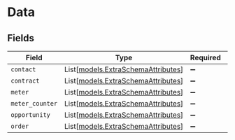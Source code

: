 # Data


## Fields

| Field                                                                    | Type                                                                     | Required                                                                 | Description                                                              |
| ------------------------------------------------------------------------ | ------------------------------------------------------------------------ | ------------------------------------------------------------------------ | ------------------------------------------------------------------------ |
| `contact`                                                                | List[[models.ExtraSchemaAttributes](../models/extraschemaattributes.md)] | :heavy_minus_sign:                                                       | N/A                                                                      |
| `contract`                                                               | List[[models.ExtraSchemaAttributes](../models/extraschemaattributes.md)] | :heavy_minus_sign:                                                       | N/A                                                                      |
| `meter`                                                                  | List[[models.ExtraSchemaAttributes](../models/extraschemaattributes.md)] | :heavy_minus_sign:                                                       | N/A                                                                      |
| `meter_counter`                                                          | List[[models.ExtraSchemaAttributes](../models/extraschemaattributes.md)] | :heavy_minus_sign:                                                       | N/A                                                                      |
| `opportunity`                                                            | List[[models.ExtraSchemaAttributes](../models/extraschemaattributes.md)] | :heavy_minus_sign:                                                       | N/A                                                                      |
| `order`                                                                  | List[[models.ExtraSchemaAttributes](../models/extraschemaattributes.md)] | :heavy_minus_sign:                                                       | N/A                                                                      |